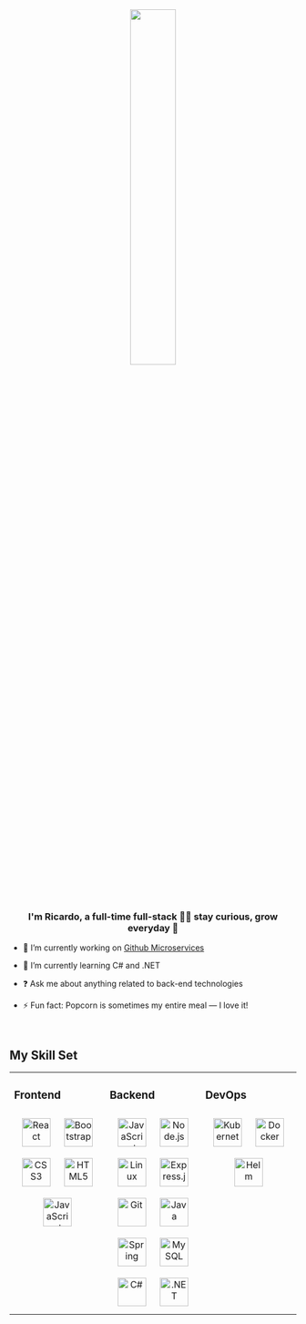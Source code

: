 <div align="center">
<img src="" align="center" style="width: 40%" />
</div>  

### <div align="center">I'm Ricardo, a full-time full-stack 👨‍💻 stay curious, grow everyday 🚀</div>  
  

- 🔭 I’m currently working on [Github Microservices](https://github.com/Dori7o/microservice)  
  

- 🌱 I’m currently learning C# and .NET 
  

- ❓ Ask me about anything related to back-end technologies  
  

- ⚡ Fun fact: Popcorn is sometimes my entire meal — I love it!
  
<br/>  

## My Skill Set  
<table><tr><td valign="top" width="33%">

### Frontend  
<div align="center">  
<img style="margin: 10px" src="https://profilinator.rishav.dev/skills-assets/react-original-wordmark.svg" alt="React" height="50" />  
<img style="margin: 10px" src="https://profilinator.rishav.dev/skills-assets/bootstrap-plain.svg" alt="Bootstrap" height="50" />  
<img style="margin: 10px" src="https://profilinator.rishav.dev/skills-assets/css3-original-wordmark.svg" alt="CSS3" height="50" />  
<img style="margin: 10px" src="https://profilinator.rishav.dev/skills-assets/html5-original-wordmark.svg" alt="HTML5" height="50" />   
<img style="margin: 10px" src="https://profilinator.rishav.dev/skills-assets/javascript-original.svg" alt="JavaScript" height="50" />  
</div></td><td valign="top" width="33%">

### Backend  
<div align="center">  
<img style="margin: 10px" src="https://profilinator.rishav.dev/skills-assets/javascript-original.svg" alt="JavaScript" height="50" />  
<img style="margin: 10px" src="https://profilinator.rishav.dev/skills-assets/nodejs-original-wordmark.svg" alt="Node.js" height="50" />  
<img style="margin: 10px" src="https://profilinator.rishav.dev/skills-assets/linux-original.svg" alt="Linux" height="50" />  
<img style="margin: 10px" src="https://profilinator.rishav.dev/skills-assets/express-original-wordmark.svg" alt="Express.js" height="50" />  
<img style="margin: 10px" src="https://profilinator.rishav.dev/skills-assets/git-scm-icon.svg" alt="Git" height="50" />
<img style="margin: 10px" src="https://cdn.iconscout.com/icon/free/png-256/free-java-60-1174953.png" alt="Java" height="50" />
<img style="margin: 10px" src="https://www.svgrepo.com/show/354380/spring-icon.svg" alt="Spring" height="50" />
<img style="margin: 10px" src="https://download.logo.wine/logo/MySQL/MySQL-Logo.wine.png" alt="MySQL" height="50" />
<img style="margin: 10px" src="https://upload.wikimedia.org/wikipedia/commons/4/4f/Csharp_Logo.png" alt="C#" height="50" />
<img style="margin: 10px" src="https://cdn.icon-icons.com/icons2/2699/PNG/512/dotnet_logo_icon_170223.png" alt=".NET" height="50" />
</div></td><td valign="top" width="33%">

### DevOps  
<div align="center">  
<img style="margin: 10px" src="https://profilinator.rishav.dev/skills-assets/kubernetes-icon.svg" alt="Kubernetes" height="50" />
<img style="margin: 10px" src="https://encrypted-tbn0.gstatic.com/images?q=tbn:ANd9GcSRoPdNDyrUlBwR6WULEDMPt4yrJIQ1gAvbE7QHH9zXEw&s" alt="Docker" height="50" />  
<img style="margin: 10px" src="https://helm.sh/img/helm.svg" alt="Helm" height="50" />  

</div></td></tr></table>  

<br/>  

